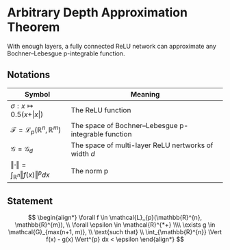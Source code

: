 # Arbitrary Depth Approximation Theorem

With enough layers, a fully connected ReLU network can approximate any Bochner–Lebesgue p-integrable function.

## Notations

| Symbol                                                                    | Meaning                                                                           |
| ------------------------------------------------------------------------- | --------------------------------------------------------------------------------- |
| $\sigma: x \mapsto 0.5 (x + \vert x \vert)$                               | The ReLU function                                                                 |
| $\mathcal{F} = \mathcal{L}_p(\mathbb{R}^{n}, \mathbb{R}^{m})$             | The space of Bochner–Lebesgue p-integrable function                               |
| $\mathcal{G} = \mathcal{G}_{d}$                                           | The space of multi-layer ReLU nertworks of width $d$                              |
| $\Vert \cdot \Vert = \int_{\mathbb{R}^{n}} \Vert f(x) \Vert^{p} dx$       | The norm p                                                                        |

## Statement

$$
\begin{align*}
\forall f \in \mathcal{L}_{p}(\mathbb{R}^{n}, \mathbb{R}^{m}), \\ \forall \epsilon \in \mathcal{R}^{*+} \\\\
\exists g \in \mathcal{G}_{max(n+1, m)}, \\ \text{such that} \\ \int_{\mathbb{R}^{n}} \Vert f(x) - g(x) \Vert^{p} dx < \epsilon
\end{align*}
$$
